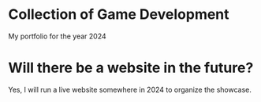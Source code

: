 # Collection of Game Development
My portfolio for the year 2024

# Will there be a website in the future?
Yes, I will run a live website somewhere in 2024 to organize the showcase.
